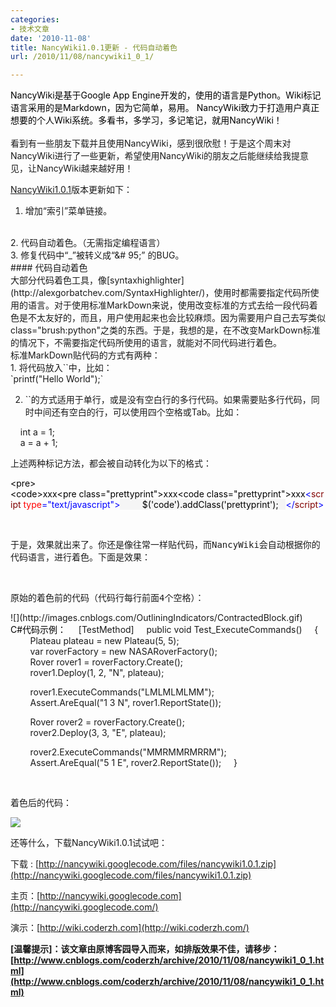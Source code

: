 ```yaml
---
categories:
- 技术文章
date: '2010-11-08'
title: NancyWiki1.0.1更新 - 代码自动着色
url: /2010/11/08/nancywiki1_0_1/

---
```



<div class="cnblogs_code"><div><span style="color: #000000;">NancyWiki是基于Google&nbsp;App&nbsp;Engine开发的，使用的语言是Python。Wiki标记语言采用的是Markdown，因为它简单，易用。&nbsp;NancyWiki致力于打造用户真正想要的个人Wiki系统。多看书，多学习，多记笔记，就用NancyWiki！</span></div></div>
<br />
看到有一些朋友下载并且使用NancyWiki，感到很欣慰！于是这个周末对NancyWiki进行了一些更新，希望使用NancyWiki的朋友之后能继续给我提意见，让NancyWiki越来越好用！
  
[NancyWiki1.0.1](http://nancywiki.googlecode.com/files/nancywiki1.0.1.zip)版本更新如下：
<br />
1. 增加&#8220;索引&#8221;菜单链接。
<br />
2. 代码自动着色。（无需指定编程语言）
<br />
3. 修复<span id="comment_body_1956388">代码中&#8220;_&#8221;被转义成&#8220;<span id="comment_body_1956388">&# 95;&#8221;</span></span> 的BUG。
<br />
#### 
代码自动着色
<br />
大部分代码着色工具，像[syntaxhighlighter](http://alexgorbatchev.com/SyntaxHighlighter/)，使用时都需要指定代码所使用的语言。对于使用标准MarkDown来说，使用改变标准的方式去给一段代码着色是不太友好的，而且，用户使用起来也会比较麻烦。因为需要用户自己去写类似class="brush:python"之类的东西。于是，我想的是，在不改变MarkDown标准的情况下，不需要指定代码所使用的语言，就能对不同代码进行着色。
<br />
标准MarkDown贴代码的方式有两种：
<br />
1. 将代码放入``中，比如：
<br />
<div class="cnblogs_code"><span style="color: #000000;">`</span><span>printf(</span><span>"</span><span>Hello&nbsp;World</span><span>"</span><span>);`</span>
</div>

2. ``的方式适用于单行，或是没有空白行的多行代码。如果需要贴多行代码，同时中间还有空白的行，可以使用四个空格或Tab。比如：
<div class="cnblogs_code"><span style="color: #000000;">&nbsp;&nbsp;&nbsp; </span><span>int</span><span>&nbsp;a&nbsp;</span><span>=</span><span style="color: #000000;">&nbsp;</span><span>1</span>;
<br />
<div><span></span><span>&nbsp;&nbsp;&nbsp; a&nbsp;</span><span>=</span><span>&nbsp;a&nbsp;</span><span>+</span><span style="color: #000000;">&nbsp;</span><span>1</span><span>;</span></div></div>

上述两种标记方法，都会被自动转化为以下的格式：

<div class="cnblogs_code"><span style="color: #000000;">&lt;</span><span style="color: #000000;">pre</span><span style="color: #000000;">&gt;&lt;</span><span style="color: #000000;">code</span><span style="color: #000000;">&gt;</span><span style="color: #000000;">xxx</span><span style="color: #000000;"><span>&lt;</span><span>pre&nbsp;</span><span>class</span><span>=</span><span>"</span><span>prettyprint</span><span>"</span><span>&gt;</span><span>xxx</span><span><span style="color: #000000;">&lt;</span><span style="color: #000000;">cod</span><span>e&nbsp;</span><span>class</span><span>=</span><span>"</span><span>prettyprint</span><span>"</span><span>&gt;</span><span>xxx</span><span><span style="color: #0000ff;">&lt;</span><span style="color: #800000;">script&nbsp;</span><span style="color: #ff0000;">type</span><span style="color: #0000ff;">="text/javascript"</span><span style="color: #0000ff;">&gt;</span><span style="background-color: #f5f5f5; color: #000000;">
&nbsp;&nbsp;&nbsp;&nbsp;&nbsp;&nbsp;&nbsp;&nbsp;$(</span><span style="background-color: #f5f5f5; color: #000000;">'</span><span style="background-color: #f5f5f5; color: #000000;">code</span><span style="background-color: #f5f5f5; color: #000000;">'</span><span style="background-color: #f5f5f5; color: #000000;">).addClass(</span><span style="background-color: #f5f5f5; color: #000000;">'</span><span style="background-color: #f5f5f5; color: #000000;">prettyprint</span><span style="background-color: #f5f5f5; color: #000000;">'</span><span style="background-color: #f5f5f5; color: #000000;">);&nbsp;&nbsp; 
</span><span style="color: #0000ff;">&lt;/</span><span style="color: #800000;">script</span><span style="color: #0000ff;">&gt;</span></div></div>

&nbsp;

<tt>于是，效果就出来了。你还是像往常一样贴代码，而NancyWiki会自动根据你的代码语言，进行着色。下面是效果：</tt>

&nbsp;

<tt>原始的着色前的代码（代码行每行前面4个空格）：</tt>
<div class="cnblogs_code" onclick="cnblogs_code_show('bdfc3586-8d4f-43c4-ad40-954ed34ee3ec')">![](http://images.cnblogs.com/OutliningIndicators/ContractedBlock.gif)<div id="cnblogs_code_open_bdfc3586-8d4f-43c4-ad40-954ed34ee3ec"><div><span style="color: #000000;"> C#代码示例：
</span><span>
&nbsp;&nbsp;&nbsp; [TestMethod]
&nbsp;&nbsp;&nbsp;&nbsp;</span><span>public</span><span style="color: #000000;">&nbsp;</span><span>void</span><span>&nbsp;Test_ExecuteCommands()
</span><span>&nbsp;&nbsp;&nbsp;&nbsp;{
</span><span>&nbsp;&nbsp;&nbsp;&nbsp;&nbsp;&nbsp;&nbsp;&nbsp;Plateau&nbsp;plateau&nbsp;</span><span>=</span><span style="color: #000000;">&nbsp;</span><span>new</span><span>&nbsp;Plateau(</span><span>5</span><span>,&nbsp;</span><span>5</span><span>);
</span><span>&nbsp;&nbsp;&nbsp;&nbsp;&nbsp;&nbsp;&nbsp;&nbsp;var&nbsp;roverFactory&nbsp;</span><span>=</span><span style="color: #000000;">&nbsp;</span><span>new</span><span>&nbsp;NASARoverFactory();
</span><span>&nbsp;&nbsp;&nbsp;&nbsp;&nbsp;&nbsp;&nbsp;&nbsp;Rover&nbsp;rover1&nbsp;</span><span>=</span><span>&nbsp;roverFactory.Create();
</span><span>&nbsp;&nbsp;&nbsp;&nbsp;&nbsp;&nbsp;&nbsp;&nbsp;rover1.Deploy(</span><span>1</span><span>,&nbsp;</span><span>2</span><span>,&nbsp;</span><span>"</span><span>N</span><span>"</span><span>,&nbsp;plateau);

</span><span>&nbsp;&nbsp;&nbsp;&nbsp;&nbsp;&nbsp;&nbsp;&nbsp;rover1.ExecuteCommands(</span><span>"</span><span>LMLMLMLMM</span><span>"</span><span>);
&nbsp;&nbsp;&nbsp;&nbsp;&nbsp;&nbsp;&nbsp;&nbsp;&nbsp;&nbsp;&nbsp;&nbsp;
</span><span>&nbsp;&nbsp;&nbsp;&nbsp;&nbsp;&nbsp;&nbsp;&nbsp;Assert.AreEqual(</span><span>"</span><span>1&nbsp;3&nbsp;N</span><span>"</span><span>,&nbsp;rover1.ReportState());

</span><span>&nbsp;&nbsp;&nbsp;&nbsp;&nbsp;&nbsp;&nbsp;&nbsp;Rover&nbsp;rover2&nbsp;</span><span>=</span><span>&nbsp;roverFactory.Create();
</span><span>&nbsp;&nbsp;&nbsp;&nbsp;&nbsp;&nbsp;&nbsp;&nbsp;rover2.Deploy(</span><span>3</span><span>,&nbsp;</span><span>3</span><span>,&nbsp;</span><span>"</span><span>E</span><span>"</span><span>,&nbsp;plateau);

</span><span>&nbsp;&nbsp;&nbsp;&nbsp;&nbsp;&nbsp;&nbsp;&nbsp;rover2.ExecuteCommands(</span><span>"</span><span>MMRMMRMRRM</span><span>"</span><span>);
&nbsp;&nbsp;&nbsp;&nbsp;&nbsp;&nbsp;&nbsp;&nbsp;&nbsp;&nbsp;&nbsp;&nbsp;
</span><span>&nbsp;&nbsp;&nbsp;&nbsp;&nbsp;&nbsp;&nbsp;&nbsp;Assert.AreEqual(</span><span>"</span><span>5&nbsp;1&nbsp;E</span><span>"</span><span>,&nbsp;rover2.ReportState());
</span><span>&nbsp;&nbsp;&nbsp;&nbsp;}</span></div></div></div>

&nbsp;

<tt>着色后的代码：</tt>

![](http://images.cnblogs.com/cnblogs_com/coderzh/rover.jpg)

还等什么，下载NancyWiki1.0.1试试吧：

下载 : [http://nancywiki.googlecode.com/files/nancywiki1.0.1.zip](http://nancywiki.googlecode.com/files/nancywiki1.0.1.zip)&nbsp;

主页：[http://nancywiki.googlecode.com](http://nancywiki.googlecode.com/)

演示：[http://wiki.coderzh.com](http://wiki.coderzh.com/)

**[温馨提示]：该文章由原博客园导入而来，如排版效果不佳，请移步：[http://www.cnblogs.com/coderzh/archive/2010/11/08/nancywiki1_0_1.html](http://www.cnblogs.com/coderzh/archive/2010/11/08/nancywiki1_0_1.html)**